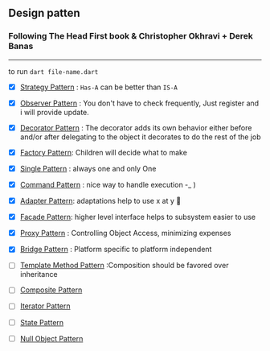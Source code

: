 ## Design patten

### Following The Head First book & Christopher Okhravi + Derek Banas

---

to run `dart file-name.dart`

- [x] [Strategy Pattern](strategy_patterns.dart) : `Has-A` can be better than `IS-A`

- [x] [Observer Pattern](observer_pattern.dart) : You don't have to check frequently, Just register and i will provide update.

- [x] [Decorator Pattern](decorator_pattern.dart) : The decorator adds its own behavior either before and/or after delegating to the object it
      decorates to do the rest of the job

- [x] [Factory Pattern](factoryMethod_pattern.dart): Children will decide what to make

- [x] [Single Pattern](singleton_pattern.dart) : always one and only One
- [x] [Command Pattern](command_pattern.dart) : nice way to handle execution -\_ )
- [x] [Adapter Pattern](adapter_pattern.dart): adaptations help to use x at y 🤣
- [x] [Facade Pattern](facade_pattern.dart.dart): higher level interface helps to subsystem easier to use
- [x] [Proxy Pattern](proxy_pattern.dart) : Controlling Object Access, minimizing expenses

- [x] [Bridge Pattern](bridge_pattern.dart) : Platform specific to platform independent

- [ ] [Template Method Pattern](w) :Composition should be favored over inheritance

- [ ] [Composite Pattern]()

- [ ] [Iterator Pattern]()

- [ ] [State Pattern]()

- [ ] [Null Object Pattern]()
